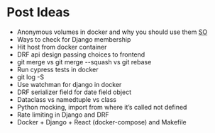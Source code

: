 # Post Ideas

- Anonymous volumes in docker and why you should use them [SO](https://stackoverflow.com/questions/46166304/docker-compose-volumes-without-colon)
- Ways to check for Django membership
- Hit host from docker container
- DRF api design passing choices to frontend
- git merge vs git merge --squash vs git rebase
- Run cypress tests in docker
- git log -S
- Use watchman for django in docker
- DRF serializer field for date field object
- Dataclass vs namedtuple vs class
- Python mocking, import from where it’s called not defined
- Rate limiting in Django and DRF
- Docker + Django + React (docker-compose) and Makefile
